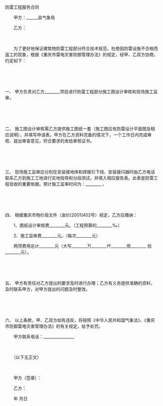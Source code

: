 



防雷工程服务合同



 

　　甲方：______县气象局

　　乙方：　　

　　

　　为了更好地保证建筑物防雷工程部分符合技术规范，杜绝因防雷设施不合格而返工的现象，根据《重庆市雷电灾害防御管理办法》的规定，经甲、乙双方协商，约定如下：

　　

　　

一、
甲方负责对乙方________项目进行防雷工程部分施工图设计审核和现场施工监审。

　　

　　

二、
施工图设计审核需乙方提供施工图纸一套（施工图应有防雷设计平面图及相应说明），并填写申请表。甲方在乙方资料完备的情况下，一个工作日内完成审核、提出审查意见，符合要求的发给审核证书。

　　

　　

三、
现场施工监审应分别在安装接地体和焊接引下线、安装接闪器时由乙方电话联系乙方到施工工地进行实地指导和分段测试，并填入相应报告表。此表是防雷工程验收的重要依据。预计施工监审时间为：________ 。

　　

　　

四、
根据重庆市物价局文件（渝价[2001]402号）规定，乙方应缴纳：

　　1、图纸设计审核费________元。（工程预算的________‰）

　　2、施工监审费________元。（每次________元）

　　两项费用总计________元（大写________万________仟________佰________ 拾________元）。

　　

　　

五、
甲方有责任对乙方提出的要求及时进行办理；乙方有义务提供准确的资料，及时联系甲方，对甲方提出的问题及时整改。

　　

　　

六、
以上条款，甲、乙双方如有违反，将按照《中华人民共和国气象法》、《重庆市防御雷电灾害管理办法》的有关规定，给予处罚。　　

　　甲方联系电话：________________

　　

　　（以下无正文）　　

　　

　　甲方（签章）：

　　乙方：

　　年 月日